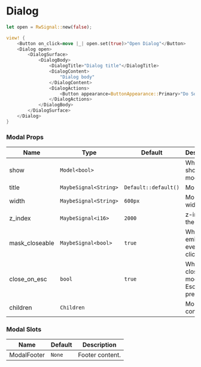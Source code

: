 # Dialog

```rust demo
let open = RwSignal::new(false);

view! {
    <Button on_click=move |_| open.set(true)>"Open Dialog"</Button>
    <Dialog open>
        <DialogSurface>
            <DialogBody>
                <DialogTitle>"Dialog title"</DialogTitle>
                <DialogContent>
                    "Dialog body"
                </DialogContent>
                <DialogActions>
                    <Button appearance=ButtonAppearance::Primary>"Do Something"</Button>
                </DialogActions>
            </DialogBody>
        </DialogSurface>
    </Dialog>
}
```

### Modal Props

| Name           | Type                  | Default              | Description                                 |
| -------------- | --------------------- | -------------------- | ------------------------------------------- |
| show           | `Model<bool>`         |                      | Whether to show modal.                      |
| title          | `MaybeSignal<String>` | `Default::default()` | Modal title.                                |
| width          | `MaybeSignal<String>` | `600px`              | Modal width.                                |
| z_index        | `MaybeSignal<i16>`    | `2000`               | z-index of the modal.                       |
| mask_closeable | `MaybeSignal<bool>`   | `true`               | Whether to emit hide event when click mask. |
| close_on_esc   | `bool`                | `true`               | Whether to close modal on Esc is pressed.   |
| children       | `Children`            |                      | Modal's content.                            |

### Modal Slots

| Name        | Default | Description     |
| ----------- | ------- | --------------- |
| ModalFooter | `None`  | Footer content. |
